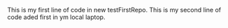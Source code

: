 This is my first line of code in new testFirstRepo.
This is my second line of code aded first in ym local laptop.

